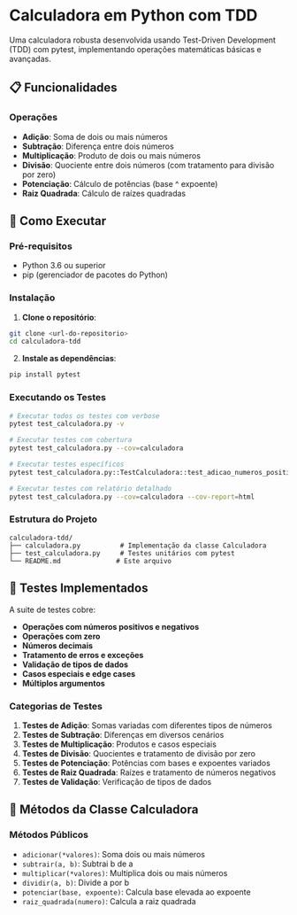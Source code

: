 # Calculadora em Python com TDD

Uma calculadora robusta desenvolvida usando Test-Driven Development (TDD) com pytest, implementando operações matemáticas básicas e avançadas.

## 📋 Funcionalidades

### Operações 
- **Adição**: Soma de dois ou mais números
- **Subtração**: Diferença entre dois números
- **Multiplicação**: Produto de dois ou mais números
- **Divisão**: Quociente entre dois números (com tratamento para divisão por zero)
- **Potenciação**: Cálculo de potências (base ^ expoente)
- **Raiz Quadrada**: Cálculo de raízes quadradas



## 🚀 Como Executar

### Pré-requisitos
- Python 3.6 ou superior
- pip (gerenciador de pacotes do Python)

### Instalação

1. **Clone o repositório**:
```bash
git clone <url-do-repositorio>
cd calculadora-tdd
```

2. **Instale as dependências**:
```bash
pip install pytest
```

### Executando os Testes

```bash
# Executar todos os testes com verbose
pytest test_calculadora.py -v

# Executar testes com cobertura
pytest test_calculadora.py --cov=calculadora

# Executar testes específicos
pytest test_calculadora.py::TestCalculadora::test_adicao_numeros_positivos -v

# Executar testes com relatório detalhado
pytest test_calculadora.py --cov=calculadora --cov-report=html
```

### Estrutura do Projeto

```
calculadora-tdd/
├── calculadora.py          # Implementação da classe Calculadora
├── test_calculadora.py     # Testes unitários com pytest
└── README.md              # Este arquivo
```

## 🧪 Testes Implementados

A suite de testes cobre:

- **Operações com números positivos e negativos**
- **Operações com zero**
- **Números decimais**
- **Tratamento de erros e exceções**
- **Validação de tipos de dados**
- **Casos especiais e edge cases**
- **Múltiplos argumentos**

### Categorias de Testes

1. **Testes de Adição**: Somas variadas com diferentes tipos de números
2. **Testes de Subtração**: Diferenças em diversos cenários
3. **Testes de Multiplicação**: Produtos e casos especiais
4. **Testes de Divisão**: Quocientes e tratamento de divisão por zero
5. **Testes de Potenciação**: Potências com bases e expoentes variados
6. **Testes de Raiz Quadrada**: Raízes e tratamento de números negativos
7. **Testes de Validação**: Verificação de tipos de dados

## 🔧 Métodos da Classe Calculadora

### Métodos Públicos
- `adicionar(*valores)`: Soma dois ou mais números
- `subtrair(a, b)`: Subtrai b de a
- `multiplicar(*valores)`: Multiplica dois ou mais números
- `dividir(a, b)`: Divide a por b
- `potenciar(base, expoente)`: Calcula base elevada ao expoente
- `raiz_quadrada(numero)`: Calcula a raiz quadrada



